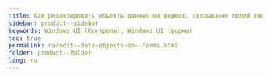 ```yaml
---
title: Как редактировать объекты данных на формах, связывание полей ввода со свойствами объекта данных 
sidebar: product--sidebar
keywords: Windows UI (Контролы), Windows UI (формы)
toc: true
permalink: ru/edit--data-objects-on--forms.html
folder: product--folder
lang: ru
---
```


